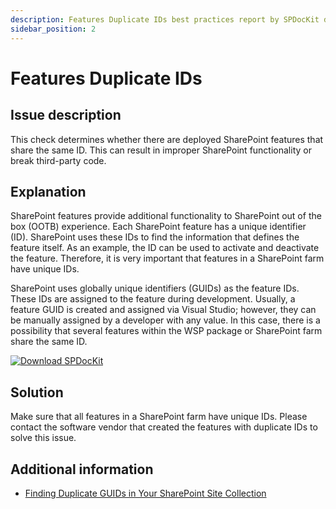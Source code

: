 ```yaml
---
description: Features Duplicate IDs best practices report by SPDocKit determines whether there are deployed SharePoint features that share the same ID.
sidebar_position: 2
---
```


# Features Duplicate IDs

## Issue description

This check determines whether there are deployed SharePoint features that share the same ID. This can result in improper SharePoint functionality or break third-party code.

## Explanation

SharePoint features provide additional functionality to SharePoint out of the box \(OOTB\) experience. Each SharePoint feature has a unique identifier \(ID\). SharePoint uses these IDs to find the information that defines the feature itself. As an example, the ID can be used to activate and deactivate the feature. Therefore, it is very important that features in a SharePoint farm have unique IDs.

SharePoint uses globally unique identifiers \(GUIDs\) as the feature IDs. These IDs are assigned to the feature during development. Usually, a feature GUID is created and assigned via Visual Studio; however, they can be manually assigned by a developer with any value. In this case, there is a possibility that several features within the WSP package or SharePoint farm share the same ID.

[![Download SPDocKit](/img/spdockit-download.png)](http://bit.ly/2US0Zna)

## Solution

Make sure that all features in a SharePoint farm have unique IDs. Please contact the software vendor that created the features with duplicate IDs to solve this issue.

## Additional information

* [Finding Duplicate GUIDs in Your SharePoint Site Collection](https://sharepointinterface.com/2011/04/03/finding-duplicate-guids-in-your-sharepoint-site-collection/)


